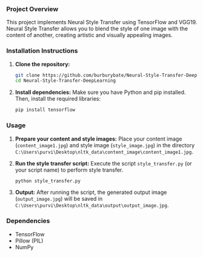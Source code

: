 
### Project Overview

This project implements Neural Style Transfer using TensorFlow and VGG19. Neural Style Transfer allows you to blend the style of one image with the content of another, creating artistic and visually appealing images.

### Installation Instructions

1. **Clone the repository:**
   ```bash
   git clone https://github.com/burburybate/Neural-Style-Transfer-DeepLearning/
   cd Neural-Style-Transfer-DeepLearning
   ```

2. **Install dependencies:**
   Make sure you have Python and pip installed. Then, install the required libraries:
   ```bash
   pip install tensorflow
   
   ```

### Usage

1. **Prepare your content and style images:**
   Place your content image (`content_image1.jpg`) and style image (`style_image.jpg`) in the directory `C:\Users\purvi\Desktop\nltk_data\content_image\content_image1.jpg`.

2. **Run the style transfer script:**
   Execute the script `style_transfer.py` (or your script name) to perform style transfer.
   ```bash
   python style_transfer.py
   ```

3. **Output:**
   After running the script, the generated output image (`output_image.jpg`) will be saved in `C:\Users\purvi\Desktop\nltk_data\output\output_image.jpg`.

### Dependencies

- TensorFlow
- Pillow (PIL)
- NumPy


